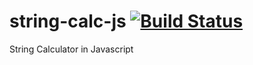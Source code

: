 string-calc-js [![Build Status](https://semaphoreapp.com/api/v1/projects/8c1e3e7f-60b1-4102-84b5-d75d48d286f1/289200/shields_badge.svg)](https://semaphoreapp.com/dsibiski/string-calc-js)
==============

String Calculator in Javascript

